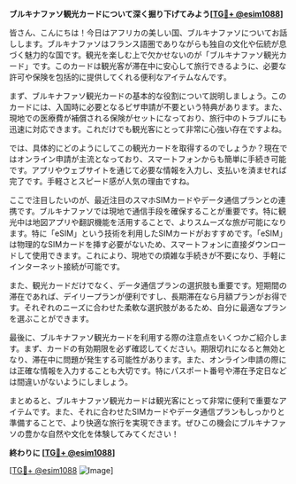**ブルキナファソ観光カードについて深く掘り下げてみよう[[TG💪+ @esim1088](https://t.me/s/esim1088)]**

皆さん、こんにちは！今日はアフリカの美しい国、ブルキナファソについてお話しします。ブルキナファソはフランス語圏でありながらも独自の文化や伝統が息づく魅力的な国です。観光を楽しむ上で欠かせないのが「ブルキナファソ観光カード」です。このカードは観光客が滞在中に安心して旅行できるように、必要な許可や保険を包括的に提供してくれる便利なアイテムなんです。

まず、ブルキナファソ観光カードの基本的な役割について説明しましょう。このカードには、入国時に必要となるビザ申請が不要という特典があります。また、現地での医療費が補償される保険がセットになっており、旅行中のトラブルにも迅速に対応できます。これだけでも観光客にとって非常に心強い存在ですよね。

では、具体的にどのようにしてこの観光カードを取得するのでしょうか？現在ではオンライン申請が主流となっており、スマートフォンからも簡単に手続き可能です。アプリやウェブサイトを通じて必要な情報を入力し、支払いを済ませれば完了です。手軽さとスピード感が人気の理由ですね。

ここで注目したいのが、最近注目のスマホSIMカードやデータ通信プランとの連携です。ブルキナファソでは現地で通信手段を確保することが重要です。特に観光中は地図アプリや翻訳機能を活用することで、よりスムーズな旅が可能になります。特に「eSIM」という技術を利用したSIMカードがおすすめです。「eSIM」は物理的なSIMカードを挿す必要がないため、スマートフォンに直接ダウンロードして使用できます。これにより、現地での煩雑な手続きが不要になり、手軽にインターネット接続が可能です。

また、観光カードだけでなく、データ通信プランの選択肢も重要です。短期間の滞在であれば、デイリープランが便利ですし、長期滞在なら月額プランがお得です。それぞれのニーズに合わせた柔軟な選択肢があるため、自分に最適なプランを選ぶことができます。

最後に、ブルキナファソ観光カードを利用する際の注意点をいくつかご紹介します。まず、カードの有効期限を必ず確認してください。期限切れになると無効となり、滞在中に問題が発生する可能性があります。また、オンライン申請の際には正確な情報を入力することも大切です。特にパスポート番号や滞在予定日などは間違いがないようにしましょう。

まとめると、ブルキナファソ観光カードは観光客にとって非常に便利で重要なアイテムです。また、それに合わせたSIMカードやデータ通信プランもしっかりと準備することで、より快適な旅行を実現できます。ぜひこの機会にブルキナファソの豊かな自然や文化を体験してみてください！

**終わりに [[TG💪+ @esim1088](https://t.me/s/esim1088)]**

[[TG💪+ @esim1088](https://t.me/s/esim1088) ![Image](https://i.postimg.cc/Y0z9fWf4/image.png)]